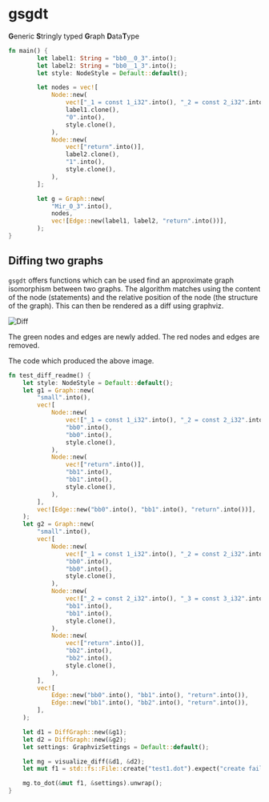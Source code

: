 # gsgdt

**G**eneric **S**tringly typed **G**raph **D**ata**T**ype

```rust
fn main() {
        let label1: String = "bb0__0_3".into();
        let label2: String = "bb0__1_3".into();
        let style: NodeStyle = Default::default();

        let nodes = vec![
            Node::new(
                vec!["_1 = const 1_i32".into(), "_2 = const 2_i32".into()],
                label1.clone(),
                "0".into(),
                style.clone(),
            ),
            Node::new(
                vec!["return".into()],
                label2.clone(),
                "1".into(),
                style.clone(),
            ),
        ];

        let g = Graph::new(
            "Mir_0_3".into(),
            nodes,
            vec![Edge::new(label1, label2, "return".into())],
        );
}
```

## Diffing two graphs

`gsgdt` offers functions which can be used find an approximate graph isomorphism
between two graphs. The algorithm matches using the content of the node (statements)
and the relative position of the node (the structure of the graph). This can then be rendered as a diff using graphviz.

![Diff](https://i.imgur.com/jLObxBs.png)

The green nodes and edges are newly added. The red nodes and edges are removed.

The code which produced the above image.
```rust
fn test_diff_readme() {
    let style: NodeStyle = Default::default();
    let g1 = Graph::new(
        "small".into(),
        vec![
            Node::new(
                vec!["_1 = const 1_i32".into(), "_2 = const 2_i32".into()],
                "bb0".into(),
                "bb0".into(),
                style.clone(),
            ),
            Node::new(
                vec!["return".into()],
                "bb1".into(),
                "bb1".into(),
                style.clone(),
            ),
        ],
        vec![Edge::new("bb0".into(), "bb1".into(), "return".into())],
    );
    let g2 = Graph::new(
        "small".into(),
        vec![
            Node::new(
                vec!["_1 = const 1_i32".into(), "_2 = const 2_i32".into()],
                "bb0".into(),
                "bb0".into(),
                style.clone(),
            ),
            Node::new(
                vec!["_2 = const 2_i32".into(), "_3 = const 3_i32".into()],
                "bb1".into(),
                "bb1".into(),
                style.clone(),
            ),
            Node::new(
                vec!["return".into()],
                "bb2".into(),
                "bb2".into(),
                style.clone(),
            ),
        ],
        vec![
            Edge::new("bb0".into(), "bb1".into(), "return".into()),
            Edge::new("bb1".into(), "bb2".into(), "return".into()),
        ],
    );

    let d1 = DiffGraph::new(&g1);
    let d2 = DiffGraph::new(&g2);
    let settings: GraphvizSettings = Default::default();

    let mg = visualize_diff(&d1, &d2);
    let mut f1 = std::fs::File::create("test1.dot").expect("create failed");

    mg.to_dot(&mut f1, &settings).unwrap();
}
```

